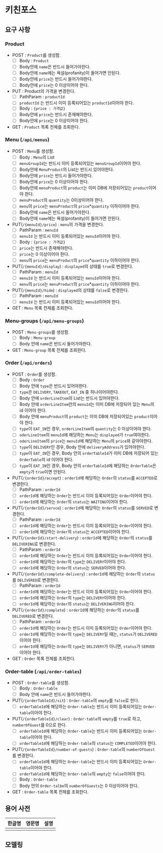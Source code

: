 # 키친포스

## 요구 사항
### Product
- POST : `Product`를 생성함.
  -[ ] Body : `Product`
  -[ ] Body안에 `name`은 반드시 들어가야한다.
  -[ ] Body안에 `name`에는 욕설(profanity)이 들어가면 안된다.
  -[ ] Body안에 `price`는 반드시 들어가야한다.
  -[ ] Body안에 `price`는 0 이상이어야 한다.
    
- PUT : Product의 가격을 변경한다.
  -[ ] PathParam : `productId`
  -[ ] `productId` 는 반드시 이미 등록되어있는 `productId`이어야 한다.
  -[ ] Body : `{price : 가격값}`
  -[ ] Body안에 `price`는 반드시 존재해야한다.
  -[ ] Body안에 `price`는 0 이상이어야 한다.
    
 - GET : `Product` 목록 전체를 조회한다.
    

### Menu (`/api/menus`)
- POST : `Menu`를 생성함.
    -[ ] Body : `Menu`의 List
    -[ ] `menuGroupId`는 반드시 이미 등록되어있는 `menuGroupId`이어야 한다.
    -[ ] Body안에 `MenuProduct`의 List는 반드시 있어야한다.
    -[ ] Body안에 `price`는 반드시 들어가야한다.
    -[ ] Body안에 `price`는 0 이상이어야 한다.
    -[ ] Body안에 `menuProduct`의 `product`는 이미 DB에 저장되어있는 `product`이어야 한다. 
    -[ ] `menuProduct`의 `quantity`는 0이상이어야 한다.
    -[ ] `menu`의 `price`는 `menuProduct`의 `price`*`quantity` 이하이어야 한다.
    -[ ] Body안에 `name`은 반드시 들어가야한다.
    -[ ] Body안에 `name`에는 욕설(profanity)이 들어가면 안된다.
    
- PUT(`/{menuId}/price`) : `menu`의 가격을 변경한다. 
    -[ ] PathParam : `menuId`
    -[ ] `menuId` 는 반드시 이미 등록되어있는 `menuId`이어야 한다.
    -[ ] Body : `{price : 가격값}`
    -[ ] `price`는 반드시 존재해야한다.
    -[ ] `price`는 0 이상이어야 한다.
    -[ ] `menu`의 `price`는 `menuProduct`의 `price`*`quantity` 이하이어야 한다.

- PUT(`/{menuId}/display`) : `displayed`의 상태를 `true`로 변경한다. 
    -[ ] PathParam : `menuId`
    -[ ] `menuId` 는 반드시 이미 등록되어있는 `menuId`이어야 한다.
    -[ ] `menu`의 `price`는 `menuProduct`의 `price`*`quantity` 이하이어야 한다.

- PUT(`/{menuId}/hide`) : `displayed`의 상태를 `false`로 변경한다.
    -[ ] PathParam : `menuId`
    -[ ] `menuId` 는 반드시 이미 등록되어있는 `menuId`이어야 한다.

- GET : `Menu` 목록 전체를 조회한다.


### Menu-groups (`/api/menu-groups`)
- POST : `Menu-groups`를 생성함.
    -[ ] Body : `Menu-group`
    -[ ] Body 안에 `name`은 반드시 들어가야한다.

- GET : `Menu-group` 목록 전체를 조회한다.

### Order (`/api/orders`)
- POST : `Order`를 생성함.
    -[ ] Body : `Order`
    -[ ] Body 안에 `type`은 반드시 있어야한다.
    -[ ] `type`은 `DELIVERY`, `TAKEOUT`, `EAT_IN` 중 하나이어야한다.
    -[ ] Body 안에 `orderLineItem`의 List는 반드시 있어야한다.
    -[ ] Body 안에 `orderLineItem`안의 `menuId`는 이미 DB에 저장되어 있는 `Menu`의 id 이어야 한다.
    -[ ] Body 안에 `menuProduct`의 `product`는 이미 DB에 저장되어있는 `product`이어야 한다.
    -[ ] `type`이 `EAT_IN`인 경우, `orderLineItem`의 `quantity`는 0 이상이어야 한다.
    -[ ] `oderLineItem`의 `menuId`에 해당하는 `Menu`는 `displayed`가 `true`여야한다. 
    -[ ] `oderLineItem`의 `price`는 `menuId`에 해당하는 `Menu`의 `price`와 같아야한다.
    -[ ] `type`이 `DELIVERY`인 경우, Body 안에 `deliveryAddress`가 있어야한다.
    -[ ] `type`이 `EAT_IN`인 경우, Body 안의 `orderTableId`가 이미 DB에 저장되어 있는 `OrderTable`의 id 이어야 한다.
    -[ ] `type`이 `EAT_IN`인 경우, Body 안의 `orderTableId`에 해당하는 `OrderTable`은 `empty`가 `true`이면 안된다.

- PUT(`/{orderId}/accept`) : `orderId`에 해당하는 `Order`의 `status`를 `ACCEPTED`로 변경한다.
    -[ ] PathParam : `orderId`
    -[ ] `orderId`에 해당하는 `Order`는 반드시 이미 등록되어있는 `Order`이어야 한다.
    -[ ] `orderId`에 해당하는 `Order`의 `status`는 `WAITING`이어야 한다.

- PUT(`/{orderId}/servce`) : `orderId`에 해당하는 `Order`의 `status`를 `SERVED`로 변경한다. 
    -[ ] PathParam : `orderId`
    -[ ] `orderId`에 해당하는 `Order`는 반드시 이미 등록되어있는 `Order`이어야 한다.
    -[ ] `orderId`에 해당하는 `Order`의 `status`는 `ACCEPTED`이어야 한다.

- PUT(`/{orderId}/start-delivery`) : `orderId`에 해당하는 `Order`의 `status`를 `DELIVERING`로 변경한다.
    -[ ] PathParam : `orderId`
    -[ ] `orderId`에 해당하는 `Order`는 반드시 이미 등록되어있는 `Order`이어야 한다.
    -[ ] `orderId`에 해당하는 `Order`의 `type`는 `DELIVERY`이어야 한다.
    -[ ] `orderId`에 해당하는 `Order`의 `status`는 `SERVED`이어야 한다.

- PUT(`/{orderId}/complete-delivery`) : `orderId`에 해당하는 `Order`의 `status`를 `DELIVERED`로 변경한다.
    -[ ] PathParam : `orderId`
    -[ ] `orderId`에 해당하는 `Order`는 반드시 이미 등록되어있는 `Order`이어야 한다.
    -[ ] `orderId`에 해당하는 `Order`의 `type`는 `DELIVERY`이어야 한다.
    -[ ] `orderId`에 해당하는 `Order`의 `status`는 `DELIVERING`이어야 한다.

- PUT(`/{orderId}/complete`) : `orderId`에 해당하는 `Order`의 `status`를 `DELIVERED`로 변경한다.
    -[ ] PathParam : `orderId`
    -[ ] `orderId`에 해당하는 `Order`는 반드시 이미 등록되어있는 `Order`이어야 한다.
    -[ ] `orderId`에 해당하는 `Order`의 `type`는 `DELIVERY`일 때는, `status`가 `DELIVERED`이어야 한다.
    -[ ] `orderId`에 해당하는 `Order`의 `type`는 `DELIVERY`가 아니면, `status`가 `SERVED`이어야 한다.

- GET : `Order` 목록 전체를 조회한다.

### Order-table (`/api/order-tables`)
- POST : `Order-table`를 생성함.
    -[ ] Body : `Order-table`
    -[ ] Body 안에 `name`은 반드시 들어가야한다.

- PUT(`/{orderTableId}/sit`) : `Order-table`의 `empty`를 `false`로 한다.
    -[ ] `orderTableId`에 해당하는 `Order-table`는 반드시 이미 등록되어있는 `Order-table`이어야 한다.

- PUT(`/{orderTableId}/clear`) : `Order-table`의 `empty`를 `true`로 하고, `numberOfGuest`를 0으로 한다.
    -[ ] `orderTableId`에 해당하는 `Order-table`는 반드시 이미 등록되어있는 `Order-table`이어야 한다.
    -[ ] `orderTableId`에 해당하는 `Order-table`의 `status`는 `COMPLETED`이어야 한다.

- PUT(`/{orderTableId}/number-of-guests`) : `Order-table`의 `numberOfGuest`를 변경한다.
    -[ ] `orderTableId`에 해당하는 `Order-table`는 반드시 이미 등록되어있는 `Order-table`이어야 한다.
    -[ ] `orderTableId`에 해당하는 `Order-table`의 `empty`는 `false`이어야 한다.
    -[ ] Body : `Order-table`
    -[ ] Body 안의 `Order-talbe`의 `numberOfGuests`는 0 이상이어야 한다.
  
- GET : `Order-table` 목록 전체를 조회한다.

## 용어 사전

| 한글명 | 영문명 | 설명 |
| --- | --- | --- |
|  |  |  |

## 모델링
